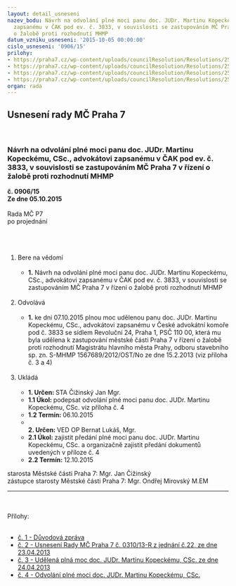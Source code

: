 ```yaml
---
layout: detail_usneseni
nazev_bodu: Návrh na odvolání plné moci panu doc. JUDr. Martinu Kopeckému, CSc., advokátovi
  zapsanému v ČAK pod ev. č. 3833, v souvislosti se zastupováním MČ Praha 7 v řízení
  o žalobě proti rozhodnutí MHMP
datum_vzniku_usneseni: '2015-10-05 00:00:00'
cislo_usneseni: '0906/15'
prilohy:
- https://praha7.cz/wp-content/uploads/councilResolution/Resolutions/25943/906_15_pril1.doc
- https://praha7.cz/wp-content/uploads/councilResolution/Resolutions/25943/63-15-usnseseni_rmc_p7_0310_15-r_22_23.04.2013_kopecky_plna_moc.doc
- https://praha7.cz/wp-content/uploads/councilResolution/Resolutions/25943/63-15-pln%c3%a1_moc_kopeck%c3%bd_.pdf
- https://praha7.cz/wp-content/uploads/councilResolution/Resolutions/25943/63-15-kopecky_odvolani_plne_mci.doc
organ: rada
---
```

<div id="ucUsn_pList" class="usn">
	<span><h2>Usnesení rady MČ Praha 7 </h2>
<br></span><div class="standBody">
<span><h3>Návrh na odvolání plné moci panu doc. JUDr. Martinu Kopeckému, CSc., advokátovi zapsanému v ČAK pod ev. č. 3833, v souvislosti se zastupováním MČ Praha 7 v řízení o žalobě proti rozhodnutí MHMP</h3></span><div class="center">
		<strong>č. 0906/15</strong><br>
	</div>
<div class="center">
		<strong>Ze dne 05.10.2015</strong><br><br>
	</div>Rada MČ P7<br>po projednání<br><br><br><ol>
<br><li>Bere na vědomí <br><ul>
<br><li>
<strong>1.</strong> Návrh na odvolání plné moci panu doc. JUDr. Martinu Kopeckému, CSc., advokátovi zapsanému v ČAK pod ev. č. 3833, v souvislosti se zastupováním MČ Praha 7 v řízení o žalobě proti rozhodnutí MHMP</li>
</ul>
<br>
</li>
<li>Odvolává <br><ul>
<br><li>
<strong>1.</strong> ke dni 07.10.2015 plnou moc udělenou panu doc. JUDr. Martinu Kopeckému, CSc., advokátovi zapsanému v České advokátní komoře pod č. 3833 se sídlem Revoluční 24, Praha 1, PSČ 110 00, která mu byla udělena k zastupování městské části Praha 7 v řízení o žalobě proti rozhodnutí Magistrátu hlavního města Prahy, odboru stavebního sp. zn. S-MHMP 1567689/2012/OST/No ze dne 15.2.2013 (viz příloha č. 3 a 4) </li>
</ul>
<br>
</li>
<li>Ukládá <br><ul>
<br><li>
<strong>1. Určen: </strong>STA Čižinský Jan Mgr. <br>
</li>
<li>
<strong>1.1 Úkol: </strong>podepsat odvolání plné moci panu doc. JUDr. Martinu Kopeckému, CSc. viz příloha č. 4 <br>
</li>
<li>
<strong>1.2 Termín: </strong>06.10.2015 <br>
</li>
<li>
<strong><br>2. Určen: </strong>VED OP Bernat Lukáš, Mgr. <br>
</li>
<li>
<strong>2.1 Úkol: </strong>zajistit předání plné moci panu doc. JUDr. Martinu Kopeckému, CSc. a organizačně zajistit předání dokumentů uvedených v příloze č. 4 <br>
</li>
<li>
<strong>2.2 Termín: </strong>12.10.2015</li>
</ul>
</li>
</ol>starosta Městské části Praha 7: Mgr. Jan Čižinský<br>zástupce starosty Městské části Praha 7: Mgr. Ondřej Mirovský M.EM <br><hr>
<br><br>Přílohy: <br><ul>
<br><li>
<a href="/zdroj.aspx?typ=4&amp;Id=66731&amp;sh=-462595499" target="_blank" title="Odkaz na soubor - 22,5 kB - nové okno">č. 1 - Důvodová zpráva</a> <br>
</li>
<li>
<a href="/zdroj.aspx?typ=4&amp;id=66580&amp;sh=1018691093" target="_blank" title="Odkaz na soubor - 34 kB - nové okno">č. 2 - Usnesení Rady MČ Praha 7 č. 0310/13-R z jednání č.22, ze dne 23.04.2013 </a><br>
</li>
<li>
<a href="/zdroj.aspx?typ=4&amp;id=66581&amp;sh=1018518069" target="_blank" title="Odkaz na soubor - 126,8 kB - nové okno">č. 3 - Udělená plná moc doc. JUDr. Martinu Kopeckému, CSc. ze dne 24.04.2013</a> <br>
</li>
<li><a href="/zdroj.aspx?typ=4&amp;id=66582&amp;sh=1017706069" target="_blank" title="Odkaz na soubor - 30 kB - nové okno">č. 4 - Odvolání plné moci doc. JUDr. Martinu Kopeckému, CSc. </a></li>
</ul>
</div>
</div>